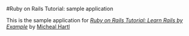 #Ruby on Rails Tutorial: sample application

This is the sample application for
[*Ruby on Rails Tutorial: Learn Rails by Example*](http://railstutorial.org/) by [Micheal Hartl](http://michaelhartl.com)